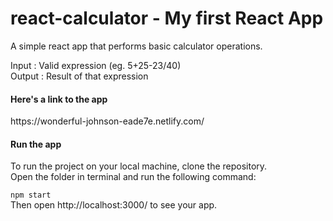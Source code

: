 # react-calculator - My first React App
A simple react app that performs basic calculator operations.

Input : Valid expression (eg. 5+25-23/40)<br> 
Output : Result of that expression

<h4>Here's a link to the app </h4>
https://wonderful-johnson-eade7e.netlify.com/


<h4>Run the app </h4>
To run the project on your local machine, clone the repository. <br>
Open the folder in terminal and run the following command:<br>

<code>npm start</code><br>
Then open http://localhost:3000/ to see your app.
